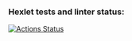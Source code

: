 ### Hexlet tests and linter status:
[![Actions Status](https://github.com/dimensi/java-project-lvl4/workflows/hexlet-check/badge.svg)](https://github.com/dimensi/java-project-lvl4/actions)